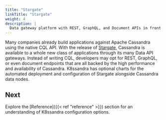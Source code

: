 ```yaml
---
title: "Stargate"
linkTitle: "Stargate"
weight: 4
description: |
  Data gateway platform with REST, GraphQL, and Document APIs in front of Apache Cassandra.
---
```


Many companies already build applications against Apache Cassandra using the
native CQL API. With the release of [Stargate](http://stargate.io/), Cassandra is
available to a whole new class of applications through its many Data API
gateways. Instead of writing CQL, developers may opt for REST, GraphQL, or even
document endpoints that are all backed by the high performance and availability
of Cassandra. K8ssandra has optional charts for the automated deployment and
configuration of Stargate alongside Cassandra data nodes.

## Next

Explore the [Reference]({{< ref "reference" >}}) section for an understanding of
K8ssandra configuration options.
